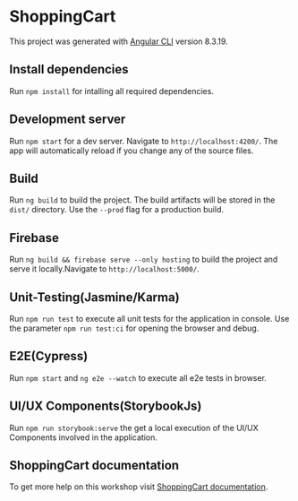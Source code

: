 # ShoppingCart

This project was generated with [Angular CLI](https://github.com/angular/angular-cli) version 8.3.19.

## Install dependencies

Run `npm install` for intalling all required dependencies.

## Development server

Run `npm start` for a dev server. Navigate to `http://localhost:4200/`. The app will automatically reload if you change any of the source files.

## Build

Run `ng build` to build the project. The build artifacts will be stored in the `dist/` directory. Use the `--prod` flag for a production build.

## Firebase

Run `ng build && firebase serve --only hosting` to build the project and serve it locally.Navigate to `http://localhost:5000/`.

## Unit-Testing(Jasmine/Karma)

Run `npm run test` to execute all unit tests for the application in console. Use the parameter `npm run test:ci` for opening the browser and debug. 

## E2E(Cypress)

Run `npm start` and `ng e2e --watch` to execute all e2e tests in browser.

## UI/UX Components(StorybookJs)

Run `npm run storybook:serve` the get a local execution of the UI/UX Components involved in the application.

## ShoppingCart documentation

To get more help on this workshop visit [ShoppingCart documentation](https://github.com/cristianarceGL/shoppingCart/wiki).
